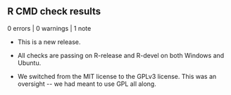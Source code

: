 ## R CMD check results

0 errors | 0 warnings | 1 note

- This is a new release.

- All checks are passing on R-release and R-devel on both Windows and Ubuntu.

- We switched from the MIT license to the GPLv3 license. This was an oversight -- we had meant to use GPL all along. 
